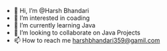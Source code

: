 - 👋 Hi, I’m @Harsh Bhandari
- 👀 I’m interested in coading
- 🌱 I’m currently learning Java
- 💞️ I’m looking to collaborate on Java Projects
- 📫 How to reach me harshbhandari359@gamil.com

<!---
HarshBhandari23/HarshBhandari23 is a ✨ special ✨ repository because its `README.md` (this file) appears on your GitHub profile.
You can click the Preview link to take a look at your changes.
--->
